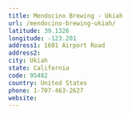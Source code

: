 ```yaml
---
title: Mendocino Brewing - Ukiah
url: /mendocino-brewing-ukiah/
latitude: 39.1326
longitude: -123.201
address1: 1601 Airport Road
address2: 
city: Ukiah
state: California
code: 95482
country: United States
phone: 1-707-463-2627
website: 
---
```



